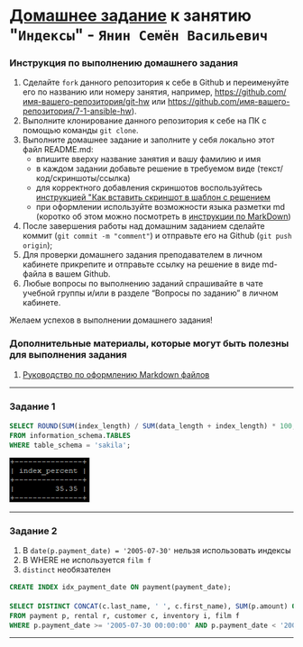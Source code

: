 # [Домашнее задание](https://github.com/milanetology/sdb-homeworks/blob/6dd01f5c35a41d9a788e21260a95c4eac81d2063/12-05.md) к занятию "`Индексы`" - `Янин Семён Васильевич`


### Инструкция по выполнению домашнего задания

   1. Сделайте `fork` данного репозитория к себе в Github и переименуйте его по названию или номеру занятия, например, https://github.com/имя-вашего-репозитория/git-hw или  https://github.com/имя-вашего-репозитория/7-1-ansible-hw).
   2. Выполните клонирование данного репозитория к себе на ПК с помощью команды `git clone`.
   3. Выполните домашнее задание и заполните у себя локально этот файл README.md:
      - впишите вверху название занятия и вашу фамилию и имя
      - в каждом задании добавьте решение в требуемом виде (текст/код/скриншоты/ссылка)
      - для корректного добавления скриншотов воспользуйтесь [инструкцией "Как вставить скриншот в шаблон с решением](https://github.com/netology-code/sys-pattern-homework/blob/main/screen-instruction.md)
      - при оформлении используйте возможности языка разметки md (коротко об этом можно посмотреть в [инструкции  по MarkDown](https://github.com/netology-code/sys-pattern-homework/blob/main/md-instruction.md))
   4. После завершения работы над домашним заданием сделайте коммит (`git commit -m "comment"`) и отправьте его на Github (`git push origin`);
   5. Для проверки домашнего задания преподавателем в личном кабинете прикрепите и отправьте ссылку на решение в виде md-файла в вашем Github.
   6. Любые вопросы по выполнению заданий спрашивайте в чате учебной группы и/или в разделе “Вопросы по заданию” в личном кабинете.
   
Желаем успехов в выполнении домашнего задания!
   
### Дополнительные материалы, которые могут быть полезны для выполнения задания

1. [Руководство по оформлению Markdown файлов](https://gist.github.com/Jekins/2bf2d0638163f1294637#Code)

---

### Задание 1

```sql
SELECT ROUND(SUM(index_length) / SUM(data_length + index_length) * 100, 2) AS index_percent
FROM information_schema.TABLES 
WHERE table_schema = 'sakila';
```

<img src = "img/image1.png">

---

### Задание 2


1. В `date(p.payment_date) = '2005-07-30'` нельзя использовать индексы
2. В WHERE не используется `film f`
3. `distinct` необязателен

```sql
CREATE INDEX idx_payment_date ON payment(payment_date);

SELECT DISTINCT CONCAT(c.last_name, ' ', c.first_name), SUM(p.amount) OVER (partition by c.customer_id, f.title)
FROM payment p, rental r, customer c, inventory i, film f
WHERE p.payment_date >= '2005-07-30 00:00:00' AND p.payment_date < '2005-07-31 00:00:00' AND p.payment_date = r.rental_date AND r.customer_id = c.customer_id AND i.inventory_id = r.inventory_id;
```

---
